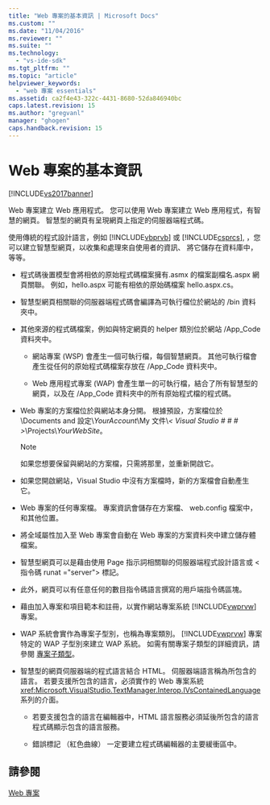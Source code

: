 ```yaml
---
title: "Web 專案的基本資訊 | Microsoft Docs"
ms.custom: ""
ms.date: "11/04/2016"
ms.reviewer: ""
ms.suite: ""
ms.technology: 
  - "vs-ide-sdk"
ms.tgt_pltfrm: ""
ms.topic: "article"
helpviewer_keywords: 
  - "web 專案 essentials"
ms.assetid: ca2f4e43-322c-4431-8680-52da846940bc
caps.latest.revision: 15
ms.author: "gregvanl"
manager: "ghogen"
caps.handback.revision: 15
---
```

# Web 專案的基本資訊
[!INCLUDE[vs2017banner](../../code-quality/includes/vs2017banner.md)]

Web 專案建立 Web 應用程式。 您可以使用 Web 專案建立 Web 應用程式，有智慧的網頁。 智慧型的網頁有呈現網頁上指定的伺服器端程式碼。  
  
 使用傳統的程式設計語言，例如 [!INCLUDE[vbprvb](../../code-quality/includes/vbprvb_md.md)] 或 [!INCLUDE[csprcs](../../data-tools/includes/csprcs_md.md)], ，您可以建立智慧型網頁，以收集和處理來自使用者的資訊、 將它儲存在資料庫中，等等。  
  
-   程式碼後置模型會將相依的原始程式碼檔案擁有.asmx 的檔案副檔名.aspx 網頁關聯。 例如，hello.aspx 可能有相依的原始碼檔案 hello.aspx.cs。  
  
-   智慧型網頁相關聯的伺服器端程式碼會編譯為可執行檔位於網站的 /bin 資料夾中。  
  
-   其他來源的程式碼檔案，例如與特定網頁的 helper 類別位於網站 /App_Code 資料夾中。  
  
    -   網站專案 (WSP) 會產生一個可執行檔，每個智慧網頁。 其他可執行檔會產生從任何的原始程式碼檔案存放在 /App_Code 資料夾中。  
  
    -   Web 應用程式專案 (WAP) 會產生單一的可執行檔，結合了所有智慧型的網頁，以及在 /App_Code 資料夾中的所有原始程式檔的程式碼。  
  
-   Web 專案的方案檔位於與網站本身分開。 根據預設，方案檔位於 \Documents and 設定\\*YourAccount*\My 文件\\*\< Visual Studio # # # >*\Projects\\*YourWebSite*。  
  
    > [!NOTE]
    >  如果您想要保留與網站的方案檔，只需將那里，並重新開啟它。  
  
-   如果您開啟網站，Visual Studio 中沒有方案檔時，新的方案檔會自動產生它。  
  
-   Web 專案的任何專案檔。 專案資訊會儲存在方案檔、 web.config 檔案中，和其他位置。  
  
-   將全域屬性加入至 Web 專案會自動在 Web 專案的方案資料夾中建立儲存體檔案。  
  
-   智慧型網頁可以是藉由使用 Page 指示詞相關聯的伺服器端程式設計語言或 \< 指令碼 runat ="server"> 標記。  
  
-   此外，網頁可以有任意任何的數目指令碼語言撰寫的用戶端指令碼區塊。  
  
-   藉由加入專案和項目範本和註冊，以實作網站專案系統 [!INCLUDE[vwprvw](../../extensibility/internals/includes/vwprvw_md.md)] 專案。  
  
-   WAP 系統會實作為專案子型別，也稱為專案類別。  [!INCLUDE[vwprvw](../../extensibility/internals/includes/vwprvw_md.md)] 專案特定的 WAP 子型別來建立 WAP 系統。 如需有關專案子類型的詳細資訊，請參閱 [專案子類型](../../extensibility/internals/project-subtypes.md)。  
  
-   智慧型的網頁伺服器端的程式語言結合 HTML。 伺服器端語言稱為所包含的語言。 若要支援所包含的語言，必須實作的 Web 專案系統 <xref:Microsoft.VisualStudio.TextManager.Interop.IVsContainedLanguage> 系列的介面。  
  
    -   若要支援包含的語言在編輯器中，HTML 語言服務必須延後所包含的語言程式碼顯示包含的語言服務。  
  
    -   錯誤標記 （紅色曲線） 一定要建立程式碼編輯器的主要緩衝區中。  
  
## <a name="see-also"></a>請參閱  
 [Web 專案](../../extensibility/internals/web-projects.md)